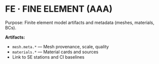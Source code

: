 # FE · FINE ELEMENT (AAA)

Purpose: Finite element model artifacts and metadata (meshes, materials, BCs).

**Artifacts:**
- `mesh.meta.*` — Mesh provenance, scale, quality
- `materials.*` — Material cards and sources
- Link to SE stations and CI baselines